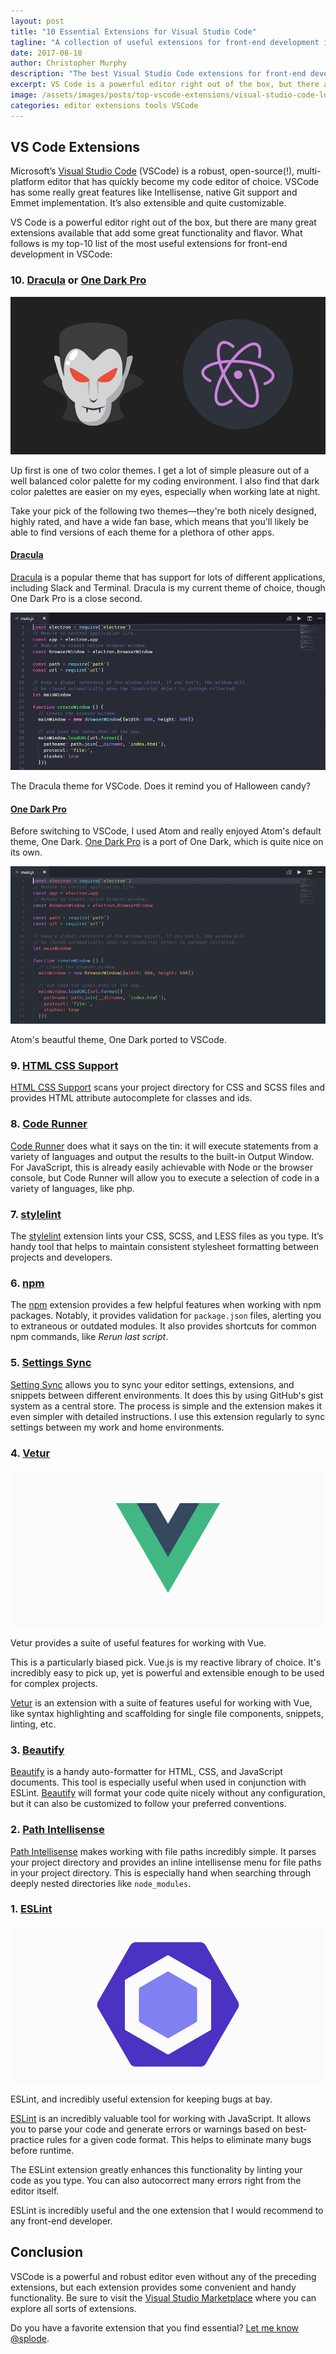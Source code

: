 ```yaml
---
layout: post
title: "10 Essential Extensions for Visual Studio Code"
tagline: "A collection of useful extensions for front-end development in Microsoft Visual Studio Code"
date: 2017-08-18
author: Christopher Murphy
description: "The best Visual Studio Code extensions for front-end development in 2017."
excerpt: VS Code is a powerful editor right out of the box, but there are a slew extensions available that add some great functionality and flavor. What follows is my top-10 list of the most useful extensions for front-end development in VSCode.
image: /assets/images/posts/top-vscode-extensions/visual-studio-code-logo.png
categories: editor extensions tools VSCode
---
```


## VS Code Extensions

Microsoft’s [Visual Studio Code][vscode] (VSCode) is a robust, open-source(!), multi-platform editor that has quickly become my code editor of choice. VSCode has some really great features like Intellisense, native Git support and Emmet implementation. It’s also extensible and quite customizable.

VS Code is a powerful editor right out of the box, but there are many great extensions available that add some great functionality and flavor. What follows is my top-10 list of the most useful extensions for front-end development in VSCode:

### 10. [Dracula][dracula] or [One Dark Pro][oneDark]

![Dark themes for VSCode: Dracula and One Dark Pro](/assets/images/posts/top-vscode-extensions/vscode-dark-themes.png "Dark themes for VSCode: Dracula and One Dark Pro")

Up first is one of two color themes. I get a lot of simple pleasure out of a well balanced color palette for my coding environment. I also find that dark color palettes are easier on my eyes, especially when working late at night. 

Take your pick of the following two themes—they're both nicely designed, highly rated, and have a wide fan base, which means that you'll likely be able to find versions of each theme for a plethora of other apps. 

#### [Dracula][dracula]

[Dracula][dracula] is a popular theme that has support for lots of different applications, including Slack and Terminal. Dracula is my current theme of choice, though One Dark Pro is a close second.

![Dracula Theme for Visual Studio Code](/assets/images/posts/top-vscode-extensions/vscode-dracula.png "Dracula Theme for Visual Studio Code")

<figcaption>The Dracula theme for VSCode. Does it remind you of Halloween candy?</figcaption>

#### [One Dark Pro][oneDark]

 Before switching to VSCode, I used Atom and really enjoyed Atom's default theme, One Dark. [One Dark Pro][oneDark] is a port of One Dark, which is quite nice on its own.

 ![One Dark Pro for Visual Studio Code](/assets/images/posts/top-vscode-extensions/vscode-one-dark-pro.png "One Dark Pro for Visual Studio Code")

 <figcaption>Atom's beautful theme, One Dark ported to VSCode.</figcaption>

### 9. [HTML CSS Support][html]

[HTML CSS Support][html] scans your project directory for CSS and SCSS files and provides HTML attribute autocomplete for classes and ids.

### 8. [Code Runner][coderunner]

[Code Runner][coderunner] does what it says on the tin: it will execute statements from a variety of languages and output the results to the built-in Output Window. For JavaScript, this is already easily achievable with Node or the browser console, but Code Runner will allow you to execute a selection of code in a variety of languages, like php.

### 7. [stylelint][stylelint]

The [stylelint][stylelint] extension lints your CSS, SCSS, and LESS files as you type. It’s handy tool that helps to maintain consistent stylesheet formatting between projects and developers.

### 6. [npm][npm]

The [npm][npm] extension provides a few helpful features when working with npm packages. Notably, it provides validation for `package.json` files, alerting you to extraneous or outdated modules. It also provides shortcuts for common npm commands, like *Rerun last script*.

### 5. [Settings Sync][sync]

[Setting Sync][sync] allows you to sync your editor settings, extensions, and snippets between different environments. It does this by using GitHub's gist system as a central store. The process is simple and the extension makes it even simpler with detailed instructions. I use this extension regularly to sync settings between my work and home environments.

### 4. [Vetur][vetur]

![Vetur extension for Visual Studio Code](/assets/images/posts/top-vscode-extensions/vscode-vetur.png "Vetur extension for Visual Studio Code")

<figcaption>Vetur provides a suite of useful features for working with Vue.</figcaption>

This is a particularly biased pick. Vue.js is my reactive library of choice. It's incredibly easy to pick up, yet is powerful and extensible enough to be used for complex projects. 

[Vetur][vetur] is an extension with a suite of features useful for working with Vue, like syntax highlighting and scaffolding for single file components, snippets, linting, etc.

### 3. [Beautify][beautify]

[Beautify][beautify] is a handy auto-formatter for HTML, CSS, and JavaScript documents. This tool is especially useful when used in conjunction with ESLint. [Beautify][beautify] will format your code quite nicely without any configuration, but it can also be customized to follow your preferred conventions.

### 2. [Path Intellisense][path]

[Path Intellisense][path] makes working with file paths incredibly simple. It parses your project directory and provides an inline intellisense menu for file paths in your project directory. This is especially hand when searching through deeply nested directories like `node_modules`.

### 1. [ESLint][ESLint]

![ESLint extension for Visual Studio Code](/assets/images/posts/top-vscode-extensions/vscode-eslint.png "ESLint extension for Visual Studio Code")

<figcaption>ESLint, and incredibly useful extension for keeping bugs at bay.</figcaption>

[ESLint][ESLint] is an incredibly valuable tool for working with JavaScript. It allows you to parse your code and generate errors or warnings based on best-practice rules for a given code format.  This helps to eliminate many bugs before runtime.

The ESLint extension greatly enhances this functionality by linting your code as you type.  You can also autocorrect many errors right from the editor itself.

ESLint is incredibly useful and the one extension that I would recommend to any front-end developer.

## Conclusion

VSCode is a powerful and robust editor even without any of the preceding extensions, but each extension provides some convenient and handy functionality. Be sure to visit the [Visual Studio Marketplace][marketplace] where you can explore all sorts of extensions.

Do you have a favorite extension that you find essential? [Let me know @splode](https://twitter.com/intent/tweet?text=@splode).

[vscode]: https://code.visualstudio.com/

[marketplace]: https://marketplace.visualstudio.com/

[ESLint]: https://marketplace.visualstudio.com/items?itemName=dbaeumer.vscode-eslint

[path]: https://marketplace.visualstudio.com/items?itemName=christian-kohler.path-intellisense

[beautify]: https://marketplace.visualstudio.com/items?itemName=HookyQR.beautify

[vetur]: https://marketplace.visualstudio.com/items?itemName=octref.vetur

[sync]: https://marketplace.visualstudio.com/items?itemName=Shan.code-settings-sync

[npm]: https://marketplace.visualstudio.com/items?itemName=eg2.vscode-npm-script

[coderunner]: https://marketplace.visualstudio.com/items?itemName=formulahendry.code-runner

[stylelint]: https://marketplace.visualstudio.com/items?itemName=shinnn.stylelint

[html]: https://marketplace.visualstudio.com/items?itemName=ecmel.vscode-html-css

[oneDark]: https://marketplace.visualstudio.com/items?itemName=zhuangtongfa.Material-theme

[dracula]: https://marketplace.visualstudio.com/items?itemName=dracula-theme.theme-dracula